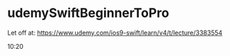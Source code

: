 # udemySwiftBeginnerToPro

Let off at:
https://www.udemy.com/ios9-swift/learn/v4/t/lecture/3383554

10:20







